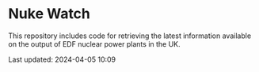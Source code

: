 # Nuke Watch

This repository includes code for retrieving the latest information available on the output of EDF nuclear power plants in the UK.

Last updated: 2024-04-05 10:09